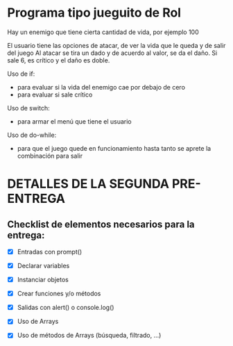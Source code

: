 # Programa tipo jueguito de Rol

Hay un enemigo que tiene cierta cantidad de vida, por ejemplo 100

El usuario tiene las opciones de atacar, de ver la vida que le queda y de salir del juego
Al atacar se tira un dado y de acuerdo al valor, se da el daño. Si sale 6, es crítico y el daño es doble.

Uso de if:
- para evaluar si la vida del enemigo cae por debajo de cero
- para evaluar si sale crítico

Uso de switch:
- para armar el menú que tiene el usuario

Uso de do-while:
- para que el juego quede en funcionamiento hasta tanto se aprete la combinación para salir


# DETALLES DE LA SEGUNDA PRE-ENTREGA

## Checklist de elementos necesarios para la entrega:

- [x] Entradas con prompt()
- [x] Declarar variables
- [x] Instanciar objetos
- [x] Crear funciones y/o métodos
- [x] Salidas con alert() o console.log()
- [x] Uso de Arrays
- [x] Uso de métodos de Arrays (búsqueda, filtrado, ...)

